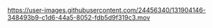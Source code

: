 

https://user-images.githubusercontent.com/24456340/131904146-348493b9-c1d6-44a5-8052-fdb5d9f319c3.mov


